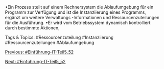 •Ein Prozess stellt auf einem Rechnersystem die Ablaufumgebung für ein 
Programm zur Verfügung und ist die Instanziierung eines Programms, ergänzt um 
weitere Verwaltungs -Informationen und Ressourcenzuteilungen für die 
Ausführung.
•Er wird vom Betriebssystem dynamisch kontrolliert durch bestimmte Aktionen, 

   Tags & Topics:
   #Ressourcenzuteilung
   #Instanziierung
   #Ressourcenzuteilungen
   #Ablaufumgebung

[Previous: #Einführung-IT-Teil5_52](Einführung-IT-Teil5_52.md)

[Next: #Einführung-IT-Teil5_52](Einführung-IT-Teil5_52.md)